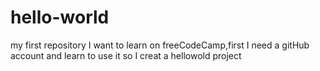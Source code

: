 # hello-world
my first repository
I want to learn on freeCodeCamp,first I need a gitHub account and learn to use it
so I creat a hellowold project 

